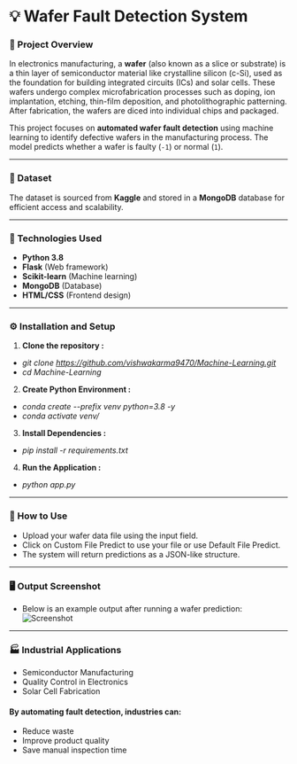 # 💡 Wafer Fault Detection System

### 📑 Project Overview
In electronics manufacturing, a **wafer** (also known as a slice or substrate) is a thin layer of semiconductor material like crystalline silicon (c-Si), used as the foundation for building integrated circuits (ICs) and solar cells. These wafers undergo complex microfabrication processes such as doping, ion implantation, etching, thin-film deposition, and photolithographic patterning. After fabrication, the wafers are diced into individual chips and packaged.

This project focuses on **automated wafer fault detection** using machine learning to identify defective wafers in the manufacturing process. The model predicts whether a wafer is faulty (`-1`) or normal (`1`).

---

### 📂 Dataset
The dataset is sourced from **Kaggle** and stored in a **MongoDB** database for efficient access and scalability.

---

### 🔧 Technologies Used
- **Python 3.8**
- **Flask** (Web framework)
- **Scikit-learn** (Machine learning)
- **MongoDB** (Database)
- **HTML/CSS** (Frontend design)

---

### ⚙️ Installation and Setup

1. **Clone the repository :**
- *git clone https://github.com/vishwakarma9470/Machine-Learning.git*
- *cd Machine-Learning*
2. **Create Python Environment :**
- *conda create --prefix venv python=3.8 -y*
- *conda activate venv/*

3. **Install Dependencies :**
- *pip install -r requirements.txt*

4. **Run the Application :**
- *python app.py*

---


### 🚀 How to Use 
- Upload your wafer data file using the input field.
- Click on Custom File Predict to use your file or use Default File Predict.
- The system will return predictions as a JSON-like structure.


--- 

### 🖥️ Output Screenshot
- Below is an example output after running a wafer prediction:
![Screenshot](result.jpg)

---

### 🏭 Industrial Applications
- Semiconductor Manufacturing
- Quality Control in Electronics
- Solar Cell Fabrication

#### By automating fault detection, industries can:

- Reduce waste
- Improve product quality
- Save manual inspection time
